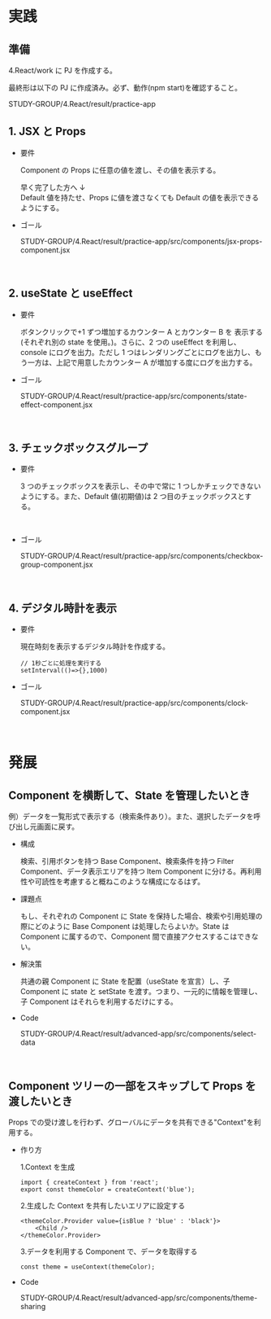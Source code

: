 # 実践

## 準備

4.React/work に PJ を作成する。

最終形は以下の PJ に作成済み。必ず、動作(npm start)を確認すること。

STUDY-GROUP/4.React/result/practice-app

## 1. JSX と Props

- 要件

  Component の Props に任意の値を渡し、その値を表示する。

  早く完了した方へ ↓  
  Default 値を持たせ、Props に値を渡さなくても Default の値を表示できるようにする。

- ゴール

  STUDY-GROUP/4.React/result/practice-app/src/components/jsx-props-component.jsx

<br/>

## 2. useState と useEffect

- 要件

  ボタンクリックで+1 ずつ増加するカウンター A とカウンター B を 表示する(それぞれ別の state を使用。)。さらに、2 つの useEffect を利用し、console にログを出力。ただし 1 つはレンダリングごとにログを出力し、もう一方は、上記で用意したカウンター A が増加する度にログを出力する。

- ゴール

  STUDY-GROUP/4.React/result/practice-app/src/components/state-effect-component.jsx

<br/>

## 3. チェックボックスグループ

- 要件

  3 つのチェックボックスを表示し、その中で常に 1 つしかチェックできないようにする。また、Default 値(初期値)は 2 つ目のチェックボックスとする。

<br/>

- ゴール

  STUDY-GROUP/4.React/result/practice-app/src/components/checkbox-group-component.jsx

  <br/>

## 4. デジタル時計を表示

- 要件

  現在時刻を表示するデジタル時計を作成する。

  ```
  // 1秒ごとに処理を実行する
  setInterval(()=>{},1000)
  ```

- ゴール

  STUDY-GROUP/4.React/result/practice-app/src/components/clock-component.jsx

  <br/>

# 発展

## Component を横断して、State を管理したいとき

例）データを一覧形式で表示する（検索条件あり）。また、選択したデータを呼び出し元画面に戻す。

- 構成

  検索、引用ボタンを持つ Base Component、検索条件を持つ Filter Component、データ表示エリアを持つ Item Component に分ける。再利用性や可読性を考慮すると概ねこのような構成になるはず。

- 課題点

  もし、それぞれの Component に State を保持した場合、検索や引用処理の際にどのように Base Component は処理したらよいか。State は Component に属するので、Component 間で直接アクセスするこはできない。

- 解決策

  共通の親 Component に State を配置（useState を宣言）し、子 Component に state と setState を渡す。つまり、一元的に情報を管理し、子 Component はそれらを利用するだけにする。

- Code

  STUDY-GROUP/4.React/result/advanced-app/src/components/select-data

<br/>

## Component ツリーの一部をスキップして Props を渡したいとき

Props での受け渡しを行わず、グローバルにデータを共有できる"Context"を利用する。

- 作り方

  1.Context を生成

  ```
  import { createContext } from 'react';
  export const themeColor = createContext('blue');
  ```

  2.生成した Context を共有したいエリアに設定する

  ```
  <themeColor.Provider value={isBlue ? 'blue' : 'black'}>
      <Child />
  </themeColor.Provider>
  ```

  3.データを利用する Component で、データを取得する

  ```
  const theme = useContext(themeColor);
  ```

- Code

  STUDY-GROUP/4.React/result/advanced-app/src/components/theme-sharing
